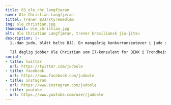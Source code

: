```yaml
---
title: 03_ole_chr_langfjaran
navn: Ole Christian Langfjæran
tittel: Trener BJJ/styremedlem
img: ole_christian.jpg
thumbnail: ole_christian.jpg
alt: Ole Christian Langfjæran, trener brasiliansk jiu-jitsu
description: |-
  1.-dan judo, blått belte BJJ. En mangeårig konkurranseutøver i judo som i Oslo byttet beite og begynte med brasiliansk jiu-jitsu. Ole Christian leder nybegynnerkurset for BJJ.

  Til daglig jobber Ole Christian som IT-konsulent for BEKK i Trondheim.
social:
- title: twitter
  url: https://twitter.com/judoole
- title: facebook
  url: https://www.facebook.com/judoole
- title: instagram
  url: https://www.instagram.com/judoole
- title: youtube
  url: https://www.youtube.com/user/judoole
---
```



